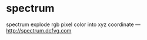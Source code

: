 spectrum
========

spectrum explode rgb pixel color into xyz coordinate — http://spectrum.dcfvg.com
